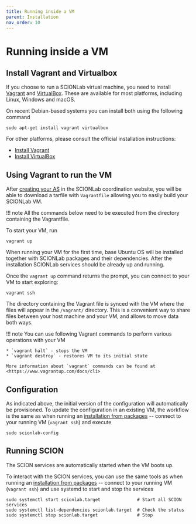 ```yaml
---
title: Running inside a VM
parent: Installation
nav_order: 10
---
```


# Running inside a VM

## Install Vagrant and Virtualbox
If you choose to run a SCIONLab virtual machine, you need to install [Vagrant](https://www.vagrantup.com/) and
[VirtualBox](https://www.virtualbox.org/). These are available for most platforms, including Linux, Windows and macOS.

On recent Debian-based systems you can install both using the following command

```shell
sudo apt-get install vagrant virtualbox
```

For other platforms, please consult the official installation instructions:

- [Install Vagrant](https://www.vagrantup.com/docs/installation/)
- [Install VirtualBox](https://www.virtualbox.org/wiki/Downloads)

## Using Vagrant to run the VM

After [creating your AS](../config/create_as.md) in the SCIONLab coordination
website, you will be able to download a tarfile with `Vagrantfile` allowing you to easily build your SCIONLab VM.

!!! note
    All the commands below need to be executed from the directory containing the Vagrantfile.

To start your VM, run

```shell
vagrant up
```

When running your VM for the first time, base Ubuntu OS will be installed together with SCIONLab packages and their
dependencies. After the installation SCIONLab services should be already up and running.

Once the `vagrant up` command returns the prompt, you can connect to your VM to
start exploring:

```shell
vagrant ssh
```

The directory containing the Vagrant file is synced with the VM where the files
will appear in the `/vagrant/` directory.
This is a convenient way to share files between your host machine and your
VM, and allows to move data both ways.

!!! note
    You can use following Vagrant commands to perform various operations with your VM
    
    * `vagrant halt` - stops the VM
    * `vagrant destroy` - restores VM to its initial state

    More information about `vagrant` commands can be found at <https://www.vagrantup.com/docs/cli>


## Configuration

As indicated above, the initial version of the configuration will automatically be provisioned.
To update the configuration in an existing VM, the workflow is the same as when running
an [installation from packages](../install/pkg.md) -- connect to your running VM
(`vagrant ssh`) and execute

```shell
sudo scionlab-config
```


## Running SCION

The SCION services are automatically started when the VM boots up.

To interact with the SCION services, you can use the same tools as when running an [installation from packages](../install/pkg.md#running-scion) --
connect to your running VM (`vagrant ssh`) and use systemd to start and stop the services
```
sudo systemctl start scionlab.target              # Start all SCION services
sudo systemctl list-dependencies scionlab.target  # Check the status
sudo systemctl stop scionlab.target               # Stop
```
